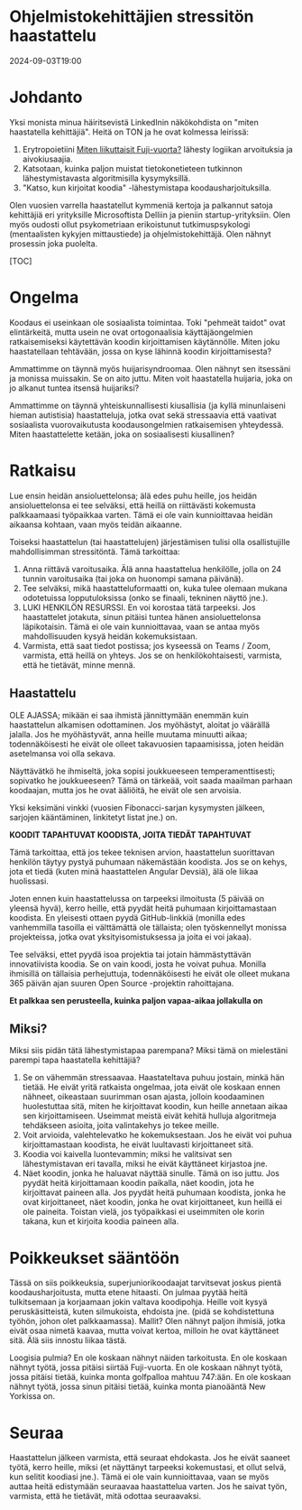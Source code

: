 # Ohjelmistokehittäjien stressitön haastattelu

<!--category-- Interviewing -->
<datetime class="hidden">2024-09-03T19:00</datetime>

# Johdanto

Yksi monista minua häiritsevistä LinkedInin näkökohdista on "miten haastatella kehittäjiä". Heitä on TON ja he ovat kolmessa leirissä:

1. Erytropoietiini [Miten liikuttaisit Fuji-vuorta?](https://amzn.to/3ZbvgBp) lähesty logiikan arvoituksia ja aivokiusaajia.
2. Katsotaan, kuinka paljon muistat tietokonetieteen tutkinnon lähestymistavasta algoritmisilla kysymyksillä.
3. "Katso, kun kirjoitat koodia" -lähestymistapa koodausharjoituksilla.

Olen vuosien varrella haastatellut kymmeniä kertoja ja palkannut satoja kehittäjiä eri yrityksille Microsoftista Delliin ja pieniin startup-yrityksiin. Olen myös oudosti ollut psykometriaan erikoistunut tutkimuspsykologi (mentaalisten kykyjen mittaustiede) ja ohjelmistokehittäjä. Olen nähnyt prosessin joka puolelta.

[TOC]

# Ongelma

Koodaus ei useinkaan ole sosiaalista toimintaa. Toki "pehmeät taidot" ovat elintärkeitä, mutta usein ne ovat ortogonaalisia käyttäjäongelmien ratkaisemiseksi käytettävän koodin kirjoittamisen käytännölle. Miten joku haastatellaan tehtävään, jossa on kyse lähinnä koodin kirjoittamisesta?

Ammattimme on täynnä myös huijarisyndroomaa. Olen nähnyt sen itsessäni ja monissa muissakin. Se on aito juttu. Miten voit haastatella huijaria, joka on jo alkanut tuntea itsensä huijariksi?

Ammattimme on täynnä yhteiskunnallisesti kiusallisia (ja kyllä minunlaiseni hieman autistisia) haastatteluja, jotka ovat sekä stressaavia että vaativat sosiaalista vuorovaikutusta koodausongelmien ratkaisemisen yhteydessä. Miten haastattelette ketään, joka on sosiaalisesti kiusallinen?

# Ratkaisu

Lue ensin heidän ansioluettelonsa; älä edes puhu heille, jos heidän ansioluettelonsa ei tee selväksi, että heillä on riittävästi kokemusta palkkaamaasi työpaikkaa varten. Tämä ei ole vain kunnioittavaa heidän aikaansa kohtaan, vaan myös teidän aikaanne.

Toiseksi haastattelun (tai haastattelujen) järjestämisen tulisi olla osallistujille mahdollisimman stressitöntä. Tämä tarkoittaa:

1. Anna riittävä varoitusaika. Älä anna haastattelua henkilölle, jolla on 24 tunnin varoitusaika (tai joka on huonompi samana päivänä).
2. Tee selväksi, mikä haastatteluformaatti on, kuka tulee olemaan mukana odotetuissa lopputuloksissa (onko se finaali, tekninen näyttö jne.).
3. LUKI HENKILÖN RESURSSI. En voi korostaa tätä tarpeeksi. Jos haastattelet jotakuta, sinun pitäisi tuntea hänen ansioluettelonsa läpikotaisin. Tämä ei ole vain kunnioittavaa, vaan se antaa myös mahdollisuuden kysyä heidän kokemuksistaan.
4. Varmista, että saat tiedot postissa; jos kyseessä on Teams / Zoom, varmista, että heillä on yhteys. Jos se on henkilökohtaisesti, varmista, että he tietävät, minne mennä.

## Haastattelu

OLE AJASSA; mikään ei saa ihmistä jännittymään enemmän kuin haastattelun alkamisen odottaminen. Jos myöhästyt, aloitat jo väärällä jalalla. Jos he myöhästyvät, anna heille muutama minuutti aikaa; todennäköisesti he eivät ole olleet takavuosien tapaamisissa, joten heidän asetelmansa voi olla sekava.

Näyttävätkö he ihmiseltä, joka sopisi joukkueeseen temperamenttisesti; sopivatko he joukkueeseen? Tämä on tärkeää, voit saada maailman parhaan koodaajan, mutta jos he ovat ääliöitä, he eivät ole sen arvoisia.

Yksi keksimäni vinkki (vuosien Fibonacci-sarjan kysymysten jälkeen, sarjojen kääntäminen, linkitetyt listat jne.) on.

**KOODIT TAPAHTUVAT KOODISTA, JOITA TIEDÄT TAPAHTUVAT**

Tämä tarkoittaa, että jos tekee teknisen arvion, haastattelun suorittavan henkilön täytyy pystyä puhumaan näkemästään koodista.
Jos se on kehys, jota et tiedä (kuten minä haastattelen Angular Devsiä), älä ole liikaa huolissasi.

Joten ennen kuin haastattelussa on tarpeeksi ilmoitusta (5 päivää on yleensä hyvä), kerro heille, että pyydät heitä puhumaan kirjoittamastaan koodista. En yleisesti ottaen pyydä GitHub-linkkiä (monilla edes vanhemmilla tasoilla ei välttämättä ole tällaista; olen työskennellyt monissa projekteissa, jotka ovat yksityisomistuksessa ja joita ei voi jakaa).

Tee selväksi, ettet pyydä isoa projektia tai jotain hämmästyttävän innovatiivista koodia. Se on vain koodi, josta he voivat puhua. Monilla ihmisillä on tällaisia perhejuttuja, todennäköisesti he eivät ole olleet mukana 365 päivän ajan suuren Open Source -projektin rahoittajana.

**Et palkkaa sen perusteella, kuinka paljon vapaa-aikaa jollakulla on**

## Miksi?

Miksi siis pidän tätä lähestymistapaa parempana? Miksi tämä on mielestäni parempi tapa haastatella kehittäjiä?

1. Se on vähemmän stressaavaa. Haastateltava puhuu jostain, minkä hän tietää. He eivät yritä ratkaista ongelmaa, jota eivät ole koskaan ennen nähneet, oikeastaan suurimman osan ajasta, jolloin koodaaminen huolestuttaa sitä, miten he kirjoittavat koodin, kun heille annetaan aikaa sen kirjoittamiseen.
   Useimmat meistä eivät kehitä hulluja algoritmeja tehdäkseen asioita, joita valintakehys jo tekee meille.
2. Voit arvioida, valehtelevatko he kokemuksestaan. Jos he eivät voi puhua kirjoittamastaan koodista, he eivät luultavasti kirjoittaneet sitä.
3. Koodia voi kaivella luontevammin; miksi he valitsivat sen lähestymistavan eri tavalla, miksi he eivät käyttäneet kirjastoa jne.
4. Näet koodin, jonka he haluavat näyttää sinulle. Tämä on iso juttu. Jos pyydät heitä kirjoittamaan koodin paikalla, näet koodin, jota he kirjoittavat paineen alla. Jos pyydät heitä puhumaan koodista, jonka he ovat kirjoittaneet, näet koodin, jonka he ovat kirjoittaneet, kun heillä ei ole paineita. Toistan vielä, jos työpaikkasi ei useimmiten ole korin takana, kun et kirjoita koodia paineen alla.

# Poikkeukset sääntöön

Tässä on siis poikkeuksia, superjuniorikoodaajat tarvitsevat joskus pientä koodausharjoitusta, mutta etene hitaasti. On julmaa pyytää heitä tulkitsemaan ja korjaamaan jokin valtava koodipohja.
Heille voit kysyä peruskäsitteistä, kuten silmukoista, ehdoista jne. (pidä se kohdistettuna työhön, johon olet palkkaamassa).
Mallit? Olen nähnyt paljon ihmisiä, jotka eivät osaa nimetä kaavaa, mutta voivat kertoa, milloin he ovat käyttäneet sitä. Älä siis innostu liikaa tästä.

Loogisia pulmia? En ole koskaan nähnyt näiden tarkoitusta. En ole koskaan nähnyt työtä, jossa pitäisi siirtää Fuji-vuorta. En ole koskaan nähnyt työtä, jossa pitäisi tietää, kuinka monta golfpalloa mahtuu 747:ään. En ole koskaan nähnyt työtä, jossa sinun pitäisi tietää, kuinka monta pianoääntä New Yorkissa on.

# Seuraa

Haastattelun jälkeen varmista, että seuraat ehdokasta. Jos he eivät saaneet työtä, kerro heille, miksi (et näyttänyt tarpeeksi kokemustasi, et ollut selvä, kun selitit koodiasi jne.).
Tämä ei ole vain kunnioittavaa, vaan se myös auttaa heitä edistymään seuraavaa haastattelua varten.
Jos he saivat työn, varmista, että he tietävät, mitä odottaa seuraavaksi.